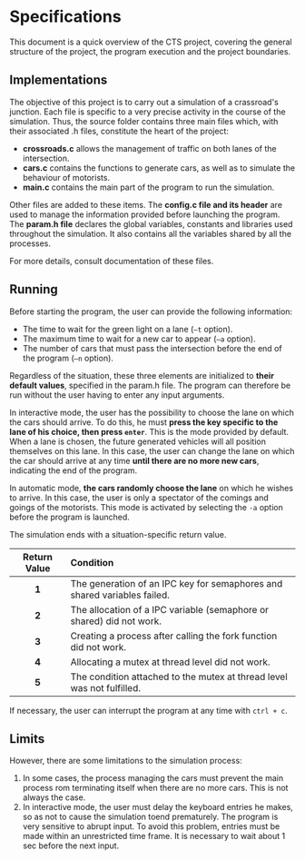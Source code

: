 # Specifications

This document is a quick overview of the CTS project, covering the general structure of the project, the program execution and the project boundaries.

## Implementations

The objective of this project is to carry out a simulation of a crassroad's junction. Each file is specific to a very precise activity in the course of the simulation. Thus, the source folder contains three main files which, with their associated .h files, constitute the heart of the project:

* __crossroads.c__ allows the management of traffic on both lanes of the intersection.
* __cars.c__ contains the functions to generate cars, as well as to simulate the behaviour of motorists.
* __main.c__ contains the main part of the program to run the simulation.

Other files are added to these items. The __config.c file and its header__ are used to manage the information provided before launching the program. The __param.h file__ declares the global variables, constants and libraries used throughout the simulation. It also contains all the variables shared by all the processes.

For more details, consult documentation of these files.

## Running

Before starting the program, the user can provide the following information:

* The time to wait for the green light on a lane (`–t` option).
* The maximum time to wait for a new car to appear (`–a` option).
* The number of cars that must pass the intersection before the end of the program (`–n` option).

Regardless of the situation, these three elements are initialized to __their default values__, specified in the param.h file. The program can therefore be run without the user having to enter any input arguments.

In interactive mode, the user has the possibility to choose the lane on which the cars should arrive. To do this, he must __press the key specific to the lane of his choice, then press `enter`__. This is the mode provided by default. When a lane is chosen, the future generated vehicles will all position themselves on this lane. In this case, the user can change the lane on which the car should arrive at any time __until there are no more new cars__, indicating the end of the program.

In automatic mode, __the cars randomly choose the lane__ on which he wishes to arrive. In this case, the user is only a spectator of the comings and goings of the motorists. This mode is activated by selecting the `-a` option before the program is launched.

The simulation ends with a situation-specific return value.

__Return Value__    | __Condition__
:----------------:  | :-------------
__1__   | The generation of an IPC key for semaphores and shared variables failed.
__2__   | The allocation of a IPC variable (semaphore or shared) did not work.
__3__   | Creating a process after calling the fork function did not work.
__4__   | Allocating a mutex at thread level did not work.
__5__   | The condition attached to the mutex at thread level was not fulfilled.

If necessary, the user can interrupt the program at any time with `ctrl + c`.

## Limits

However, there are some limitations to the simulation process:
1. In some cases, the process managing the cars must prevent the main process  rom terminating itself when there are no more cars. This is not always the case.
1. In interactive mode, the user must delay the keyboard entries he makes, so as not to cause the simulation toend prematurely. The program is very sensitive to abrupt input. To avoid this problem, entries must be made within an unrestricted time frame. It is necessary to wait about 1 sec before the next input.
